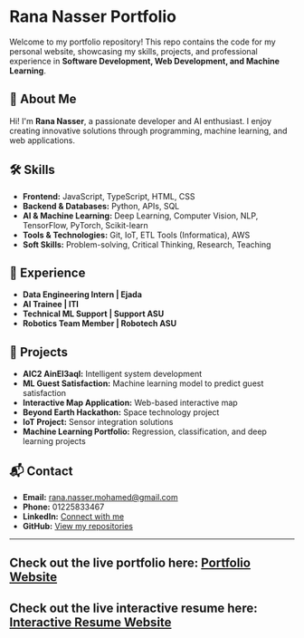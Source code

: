 # Rana Nasser Portfolio

Welcome to my portfolio repository! This repo contains the code for my personal website, showcasing my skills, projects, and professional experience in **Software Development, Web Development, and Machine Learning**.

## 🌟 About Me
Hi! I'm **Rana Nasser**, a passionate developer and AI enthusiast. I enjoy creating innovative solutions through programming, machine learning, and web applications.

## 🛠️ Skills
- **Frontend:** JavaScript, TypeScript, HTML, CSS  
- **Backend & Databases:** Python, APIs, SQL  
- **AI & Machine Learning:** Deep Learning, Computer Vision, NLP, TensorFlow, PyTorch, Scikit-learn  
- **Tools & Technologies:** Git, IoT, ETL Tools (Informatica), AWS  
- **Soft Skills:** Problem-solving, Critical Thinking, Research, Teaching  

## 💼 Experience
- **Data Engineering Intern | Ejada**  
- **AI Trainee | ITI**  
- **Technical ML Support | Support ASU**  
- **Robotics Team Member | Robotech ASU**  

## 📂 Projects
- **AIC2 AinEl3aql:** Intelligent system development  
- **ML Guest Satisfaction:** Machine learning model to predict guest satisfaction  
- **Interactive Map Application:** Web-based interactive map  
- **Beyond Earth Hackathon:** Space technology project  
- **IoT Project:** Sensor integration solutions  
- **Machine Learning Portfolio:** Regression, classification, and deep learning projects  

## 📬 Contact
- **Email:** [rana.nasser.mohamed@gmail.com](MailTo:rananasser760@gmail.com)  
- **Phone:** 01225833467  
- **LinkedIn:** [Connect with me](https://www.linkedin.com/in/rana-nasser-7b2375291/)  
- **GitHub:** [View my repositories](https://github.com/rananasser760)

---

Check out the live portfolio here: [Portfolio Website](https://sparkling-manatee-cd273e.netlify.app/)
---
Check out the live interactive resume here: [Interactive Resume Website]([resume.html](https://relaxed-malasada-c07933.netlify.app/))
---

